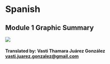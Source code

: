 # Spanish

## Module 1 Graphic Summary

![](../../.gitbook/assets/harvard-medical-school-covid-19-education-committee-modulo-1-abstract-grafico-oberfeld_vasti-thamara.jpg)

#### Translated by: Vasti Thamara Juárez González vasti.juarez.gonzalez@gmail.com

